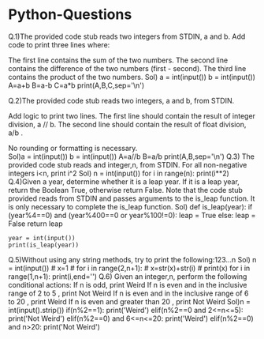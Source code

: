 # Python-Questions
Q.1)The provided code stub reads two integers from STDIN, a and b. Add code to print three lines where:

The first line contains the sum of the two numbers.
The second line contains the difference of the two numbers (first - second).
The third line contains the product of the two numbers.
Sol) a = int(input())
    b = int(input())
    A=a+b
    B=a-b
    C=a*b
    print(A,B,C,sep='\n')
    
Q.2)The provided code stub reads two integers, a and b, from STDIN.

Add logic to print two lines. The first line should contain the result of integer division, a // b. The second line should contain the result of float division, a/b .

No rounding or formatting is necessary.  
Sol)a = int(input())
    b = int(input())
    A=a//b
    B=a/b
    print(A,B,sep='\n')
Q.3) The provided code stub reads and integer,n, from STDIN. For all non-negative integers i<n, print i^2
Sol) n = int(input())
    for i in range(n):
        print(i**2)
Q.4)Given a year, determine whether it is a leap year. If it is a leap year, return the Boolean True, otherwise return False.
Note that the code stub provided reads from STDIN and passes arguments to the is_leap function. It is only necessary to complete the is_leap function.
Sol) def is_leap(year):
        if (year%4==0) and (year%400==0 or year%100!=0):
            leap = True
        else:
            leap = False
        return leap

    year = int(input())
    print(is_leap(year))
 Q.5)Without using any string methods, try to print the following:123...n
 Sol) n = int(input())
    # x=1
    # for i in range(2,n+1):
    #     x=str(x)+str(i)
    # print(x)
    for i in range(1,n+1):
        print(i,end='')
Q.6) Given an integer,n, perform the following conditional actions:
If n is odd, print Weird
If n is even and in the inclusive range of 2 to 5 , print Not Weird
If n is even and in the inclusive range of 6 to 20 , print Weird
If n is even and greater than 20 , print Not Weird
Sol)n = int(input().strip())
    if(n%2==1):
        print('Weird')
    elif(n%2==0 and 2<=n<=5):
        print('Not Weird')
    elif(n%2==0) and 6<=n<=20:
        print('Weird')
    elif(n%2==0) and n>20:
        print('Not Weird')    

